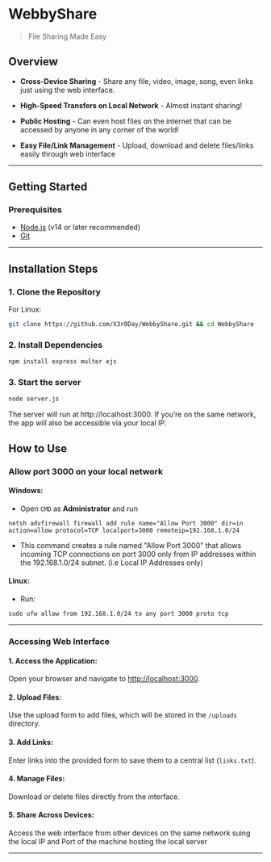 

# **WebbyShare**  

> File Sharing Made Easy


## Overview

- **Cross-Device Sharing** - Share any file, video, image, song, even links just using the web interface.

- **High-Speed Transfers on Local Network** - Almost instant sharing!

- **Public Hosting** - Can even host files on the internet that can be accessed by anyone in any corner of the world!

- **Easy File/Link Management** - Upload, download and delete files/links easily through web interface


---

## **Getting Started**

### **Prerequisites**
- [Node.js](https://nodejs.org/) (v14 or later recommended)
- [Git](https://git-scm.com/)

---

## **Installation Steps**

### **1. Clone the Repository**
For Linux:
```bash
git clone https://github.com/X3r0Day/WebbyShare.git && cd WebbyShare
```

### **2. Install Dependencies**
```bash
npm install express multer ejs
```

### **3. Start the server**

```bash
node server.js
```
The server will run at http://localhost:3000. If you’re on the same network, the app will also be accessible via your local IP.


## **How to Use**

### Allow port 3000 on your local network

#### Windows:

- Open `CMD` as **Administrator** and run
 
```
netsh advfirewall firewall add rule name="Allow Port 3000" dir=in action=allow protocol=TCP localport=3000 remoteip=192.168.1.0/24
```

- This command creates a rule named "Allow Port 3000" that allows incoming TCP connections on port 3000 only from IP addresses within the 192.168.1.0/24 subnet. (i.e Local IP Addresses only)

#### Linux:

- Run:

```
sudo ufw allow from 192.168.1.0/24 to any port 3000 proto tcp
```

---

### Accessing Web Interface

#### 1. **Access the Application**:  
   Open your browser and navigate to [http://localhost:3000](http://localhost:3000).
   
#### 2. **Upload Files**:  
   Use the upload form to add files, which will be stored in the `/uploads` directory.
   
#### 3. **Add Links**:  
   Enter links into the provided form to save them to a central list (`links.txt`).

#### 4. **Manage Files**:  
   Download or delete files directly from the interface.

#### 5. **Share Across Devices**:
   Access the web interface from other devices on the same network suing the local IP and Port of the machine hosting the local server

---

